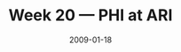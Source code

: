 ---
layout: game
title: Week 20 — PHI at ARI
season: 2008
game_id: 2008_20_PHI_ARI
week: 20
date: 2009-01-18
home_team: ARI
away_team: PHI
final_home: 32
final_away: 25
pbp_url: /assets/data/pbp/2008/2008_20_PHI_ARI.csv.gz
---